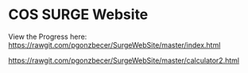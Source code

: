# COS SURGE Website

View the Progress here:
https://rawgit.com/pgonzbecer/SurgeWebSite/master/index.html

https://rawgit.com/pgonzbecer/SurgeWebSite/master/calculator2.html
